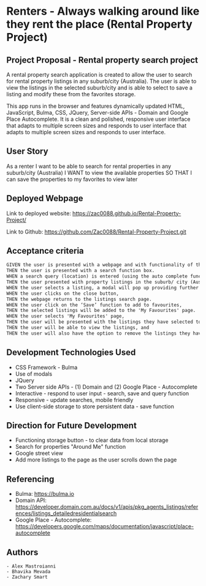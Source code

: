 # Renters - Always walking around like they rent the place (Rental Property Project)


## Project Proposal - Rental property search project

A rental property search application is created to allow the user to search for rental property listings in any suburb/city (Australia). The user is able to view the listings in the selected suburb/city and is able to select to save a listing and modify these from the favorites storage.  

This app runs in the browser and features dynamically updated HTML, JavaScript, Bulma, CSS, JQuery, Server-side APIs - Domain and Google Place Autocomplete. It is a clean and polished, responsive user interface that adapts to multiple screen sizes and responds to user interface that adapts to multiple screen sizes and responds to user interface. 


## User Story
As a renter I want to be able to search for rental properties in any suburb/city (Australia)
I WANT to view the available properties
SO THAT I can save the properties to my favorites to view later 


## Deployed Webpage

Link to deployed website: https://zac0088.github.io/Rental-Property-Project/

Link to Github: https://github.com/Zac0088/Rental-Property-Project.git


## Acceptance criteria
```md
GIVEN the user is presented with a webpage and with functionality of the page. 
THEN the user is presented with a search function box.
WHEN a search query (location) is entered (using the auto complete function), 
THEN the user presented with property listings in the suburb/ city (Australia)- with a description of the property, images, pricing and realtor for the listing.
WHEN the user selects a listing, a modal will pop up providing further details of the selected listing - further images of the property.
WHEN the user clicks on the close button,
THEN the webpage returns to the listings search page.
WHEN the user click on the ‘Save’ function to add to favourites,
THEN the selected listings will be added to the 'My Favourites' page. 
WHEN the user selects 'My Favourites' page, 
THEN the user will be presented with the listings they have selected to 'Save' whilst browsing.
THEN the user will be able to view the listings, and
THEN the user will also have the option to remove the listings they have saved
```

## Development Technologies Used 

  - CSS Framework - Bulma
  - Use of modals
  - JQuery
  - Two Server side APIs - (1) Domain and (2) Google Place - Autocomplete
  - Interactive - respond to user input - search, save and query function
  - Responsive - update searches, mobile friendly
  - Use client-side storage to store persistent data - save function


## Direction for Future Development 


  - Functioning storage button - to clear data from local storage
  - Search for properties "Around Me" function
  - Google street view
  - Add more listings to the page as the user scrolls down the page


 ## Referencing


   - Bulma: https://bulma.io
   - Domain API: https://developer.domain.com.au/docs/v1/apis/pkg_agents_listings/references/listings_detailedresidentialsearch
   - Google Place - Autocomplete: https://developers.google.com/maps/documentation/javascript/place-autocomplete 

  ## Authors

    - Alex Mastroianni
    - Bhavika Mevada
    - Zachary Smart

